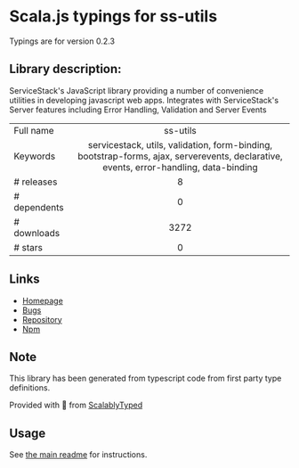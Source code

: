 
# Scala.js typings for ss-utils

Typings are for version 0.2.3

## Library description:
ServiceStack's JavaScript library providing a number of convenience utilities in developing javascript web apps. Integrates with ServiceStack's Server features including Error Handling, Validation and Server Events

|                    |                 |
| ------------------ | :-------------: |
| Full name          | ss-utils |
| Keywords           | servicestack, utils, validation, form-binding, bootstrap-forms, ajax, serverevents, declarative, events, error-handling, data-binding |
| # releases         | 8 |
| # dependents       | 0 |
| # downloads        | 3272 |
| # stars            | 0 |

## Links
- [Homepage](https://github.com/ServiceStack/ss-utils)
- [Bugs](https://github.com/ServiceStack/Issues)
- [Repository](https://github.com/ServiceStack/ss-utils)
- [Npm](https://www.npmjs.com/package/ss-utils)
    


## Note
This library has been generated from typescript code from first party type definitions.

Provided with :purple_heart: from [ScalablyTyped](https://github.com/oyvindberg/ScalablyTyped)

## Usage
See [the main readme](../../readme.md) for instructions.


